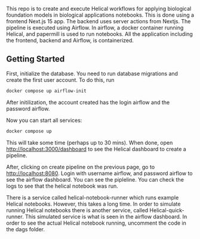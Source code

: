 This repo is to create and execute Helical workflows for
applying biological foundation models in biological applications notebooks. This is done using a frontend Next.js 15 app. The backend uses server actions from Nextjs. The pipeline is executed using Airflow. In airflow, a docker container running Helical, and papermill is used to run notebooks.
All the application including the frontend, backend and Airflow, is containerized.

## Getting Started

First, initialize the database. You need to run database migrations and create the first user account. To do this, run

```bash
docker compose up airflow-init
```
After initilization, the account created has the login airflow and the password airflow.

Now you can start all services:
```bash
docker compose up
```
This will take some time (perhaps up to 30 mins). When done, open [http://localhost:3000/dashboard](http://localhost:3000/dashboard) to see the Helical dashboard to create a pipeline.

After, clicking on create pipeline on the previous page, go to [http://localhost:8080](http://localhost:8080). Login with username airflow, and password airflow to see the airflow dashboard. You can see the pipleline. You can check the logs to see that the helical notebook was run.

There is a service called helical-notebook-runner which runs example Helical notebooks. However, this takes a long time. In order to simulate running Helical notebooks there is another service, called Helical-quick-runner. This simulated service is what is seen in the airflow dashboard. In order to see the actual Helical notebook running, uncomment the code in the dags folder.